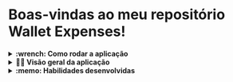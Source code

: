 # Boas-vindas ao meu repositório Wallet Expenses!

<details>
  <summary><strong>:wrench: Como rodar a aplicação</strong></summary><br />

  Neste projeto você poderá utilizar uma carteira de controle de gastos, com um conversor de moedas incluso:

  - clone o repositório: ```git clone git@github.com:iagoassis21/Wallet-Expenses.git```
  - para instalar as dependências: ```npm install``` 
  - para visualizar a aplicação localmente: ```npm start``` 
</details>


<details>
  <summary><strong>👨‍💻 Visão geral da aplicação</strong></summary><br />

  Neste projeto você poderá utilizar uma carteira de controle de gastos, com um conversor de moedas incluso:

  - Adicionar, remover e editar um gasto;
  - Visualizar uma tabelas com seus gastos;
  - Visualizar o total de gastos convertidos para uma moeda de escolha;
</details>

<details>
  <summary><strong>:memo: Habilidades desenvolvidas</strong></summary><br />

Nesta aplicação, seguimos a seguinte estrutura:

- Criar um _store_ Redux em aplicações React

- Criar _reducers_ no Redux em aplicações React

- Criar _actions_ no Redux em aplicações React

- Criar _dispatchers_ no Redux em aplicações React

- Conectar Redux aos componentes React

- Criar _actions_ assíncronas na sua aplicação React que faz uso de Redux.
</details>
